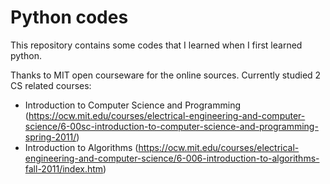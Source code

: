 # Python codes

This repository contains some codes that I learned when I first learned python.

Thanks to MIT open courseware for the online sources. Currently studied 2 CS related courses:
* Introduction to Computer Science and Programming (https://ocw.mit.edu/courses/electrical-engineering-and-computer-science/6-00sc-introduction-to-computer-science-and-programming-spring-2011/)
* Introduction to Algorithms (https://ocw.mit.edu/courses/electrical-engineering-and-computer-science/6-006-introduction-to-algorithms-fall-2011/index.htm)

